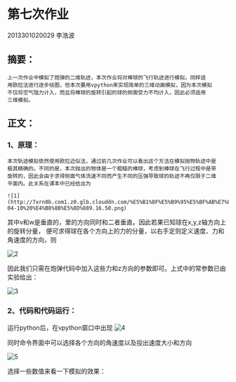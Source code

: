 # 第七次作业
 2013301020029 李浩波
## 摘要：
    上一次作业中模拟了炮弹的二维轨迹，本次作业将对棒球的飞行轨迹进行模拟。同样适
    用欧拉法进行逐步绘图，但本次要用vpython来实现简单的三维动画模拟，因为本次模拟
    不仅将空气阻力计入，而且将棒球的旋转引起的球的侧面受力不均计入，因此必须适用
    三维模拟。
## 正文：
### 1、原理：
	本次轨迹模拟依然使用欧拉近似法，通过前几次作业可以看出这个方法在模拟抛物轨迹中是
	极其精确的。不同的是，本次抛出的物体是一个粗糙的棒球，考虑到棒球在飞行过程中是带
	旋转的，因此会由于求得侧面气体流速不同而产生不同的压强导致球的轨迹不再仅限于二维
	平面内。此关系在课本中已经给出为
	
	![1](http://7xrn0b.com1.z0.glb.clouddn.com/%E5%B1%8F%E5%B9%95%E5%BF%AB%E7%85%A7%202016-04-10%20%E4%B8%8B%E5%8D%889.16.50.png)

其中v和w是垂直的，里的方向同时和二者垂直。因此若果已知球在x,y,z轴方向上的旋转分量，
便可求得球在各个方向上的力的分量，以右手定则定义速度、力和角速度的方向，则

![2](http://7xrn0b.com1.z0.glb.clouddn.com/%E5%B1%8F%E5%B9%95%E5%BF%AB%E7%85%A7%202016-04-10%20%E4%B8%8B%E5%8D%889.24.44.png)

因此我们只需在炮弹代码中加入这些力和z方向的参数即可。上式中的常参数已由实验给出：

![3](http://7xrn0b.com1.z0.glb.clouddn.com/%E5%B1%8F%E5%B9%95%E5%BF%AB%E7%85%A7%202016-04-10%20%E4%B8%8B%E5%8D%889.24.52.png)

### 2、代码和代码运行：
运行python后，在vpython窗口中出现
![4](http://7xrn0b.com1.z0.glb.clouddn.com/Screenshot%20from%202016-04-10%2006:35:09.png)

同时命令界面中可以选择各个方向的角速度以及投出速度大小和方向

![5](http://7xrn0b.com1.z0.glb.clouddn.com/Screenshot%20from%202016-04-10%2006:41:59.png)

选择一些数值来看一下模拟的效果：
